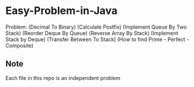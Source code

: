# Easy-Problem-in-Java
Problem: (Decimal To Binary) (Calculate Postfix) (Implement Queue By Two Stack) (Reorder Deque By Queue) (Reverse Array By Stack) (Implement Stack by Deque) (Transfer Between To Stack) (How to find Prime - Perfect - Composite)

## Note
Each file in this repo is an independent problem 
